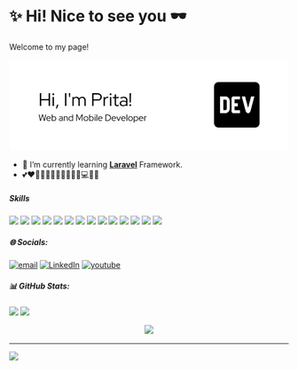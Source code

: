 # ✨ Hi! Nice to see you 🕶️

Welcome to my page!
<!-- I'm Prita. Web and Mobile Developer 💻📱. -->
![Prita Puja](img/github-header.png)


<!--
**pritapuja/pritapuja** is a ✨ _special_ ✨ repository because its `README.md` (this file) appears on your GitHub profile.

Here are some ideas to get you started:

- 🔭 I’m currently working on ...
- 🌱 I’m currently learning ...
- 👯 I’m looking to collaborate on ...
- 🤔 I’m looking for help with ...
- 💬 Ask me about ...
- 📫 How to reach me: ...
- 😄 Pronouns: ...
- ⚡ Fun fact: ...
-->

- 🌱 I’m currently learning [**Laravel**](https://laravel.com) Framework.
- 💕❤️💖💞💓🌸💝🌷🎀🩷🦩💻🌸💖



##### Skills

<img src="https://img.shields.io/badge/HTML5-E34F26?style=for-the-badge&logo=html5&logoColor=white" /> <img src="https://img.shields.io/badge/CSS3-1572B6?style=for-the-badge&logo=css3&logoColor=white" /> <img src="https://img.shields.io/badge/Bootstrap-563D7C?style=for-the-badge&logo=bootstrap&logoColor=white" /> <img src="https://img.shields.io/badge/JavaScript-323330?style=for-the-badge&logo=javascript&logoColor=F7DF1E" /> <img src="https://img.shields.io/badge/PHP-777BB4?style=for-the-badge&logo=php&logoColor=white" /> <img src="https://img.shields.io/badge/Python-FFD43B?style=for-the-badge&logo=python&logoColor=blue" /> <img src="https://img.shields.io/badge/React-20232A?style=for-the-badge&logo=react&logoColor=61DAFB" /> <img src="https://img.shields.io/badge/React_Native-20232A?style=for-the-badge&logo=react&logoColor=61DAFB" /> <img src="https://img.shields.io/badge/Expo-1B1F23?style=for-the-badge&logo=expo&logoColor=white" /> <img src="https://img.shields.io/badge/Django-092E20?style=for-the-badge&logo=django&logoColor=green" /> <img src="https://img.shields.io/badge/Codeigniter-EF4223?style=for-the-badge&logo=codeigniter&logoColor=white" /> <img src="https://img.shields.io/badge/Laravel-FF2D20?style=for-the-badge&logo=laravel&logoColor=white" /> <img src="https://img.shields.io/badge/MySQL-005C84?style=for-the-badge&logo=mysql&logoColor=white" /> <img src="https://img.shields.io/badge/Sqlite-003B57?style=for-the-badge&logo=sqlite&logoColor=white" />


##### 🌐 Socials:

[![email](https://img.shields.io/badge/Gmail-D14836?style=for-the-badge&logo=gmail&logoColor=white)](mailto:prita.pujaastuti@gmail.com) [![LinkedIn](https://img.shields.io/badge/LinkedIn-0077B5?style=for-the-badge&logo=linkedin&logoColor=white)](https://linkedin.com/in/pritapujaastuti) [![youtube](https://img.shields.io/badge/YouTube-FF0000?style=for-the-badge&logo=youtube&logoColor=white)](https://www.youtube.com/@pritapujaastuti2402) 


<!-- ##### Connect with me

![https://instagram.com/pritapujaastuti](https://img.shields.io/badge/Instagram-E4405F?style=for-the-badge&logo=instagram&logoColor=white) ![https://www.youtube.com/@pritapujaastuti2402](https://img.shields.io/badge/YouTube-FF0000?style=for-the-badge&logo=youtube&logoColor=white) ![https://www.linkedin.com/in/pritapujaastuti/](https://img.shields.io/badge/LinkedIn-0077B5?style=for-the-badge&logo=linkedin&logoColor=white) -->


##### 📊 GitHub Stats:
<p align="left">
  <img width="49.5%" src="https://github-readme-stats.vercel.app/api?username=pritapuja&theme=date_night&hide_border=false&include_all_commits=true&count_private=false&hide=stars" />
  <img width="49.5%" src="https://nirzak-streak-stats.vercel.app/?user=pritapuja&theme=date_night&hide_border=false" />
    <p align="center">
    <img src="https://github-readme-stats.vercel.app/api/top-langs/?username=pritapuja&theme=date_night&hide_border=false&include_all_commits=true&count_private=false&layout=compact" />
    </p>
</p>

---
[![](https://visitcount.itsvg.in/api?id=pritapuja&icon=0&color=5)](https://visitcount.itsvg.in)



<!-- ![](https://github-readme-stats.vercel.app/api?username=pritapuja&theme=date_night&hide_border=false&include_all_commits=true&count_private=false) <br/>
![](https://nirzak-streak-stats.vercel.app/?user=pritapuja&theme=date_night&hide_border=false) <br/>
![](https://github-readme-stats.vercel.app/api/top-langs/?username=pritapuja&theme=date_night&hide_border=false&include_all_commits=true&count_private=false&layout=compact) -->

<!-- ##### My Github Stats

![Prita's GitHub stats](https://github-readme-stats.vercel.app/api?username=pritapuja&show_icons=true&theme=date_night&hide=stars,issues) -->

<!-- ![good morning](https://media2.giphy.com/media/v1.Y2lkPTc5MGI3NjExeWgycmdpMG91OXFlN2xuZzRrc3IzaHR6cmZxYjc4eHk4eHN1cjR4aCZlcD12MV9pbnRlcm5hbF9naWZfYnlfaWQmY3Q9Zw/1X8XwNVmlhnkBugSBZ/giphy.gif) -->
